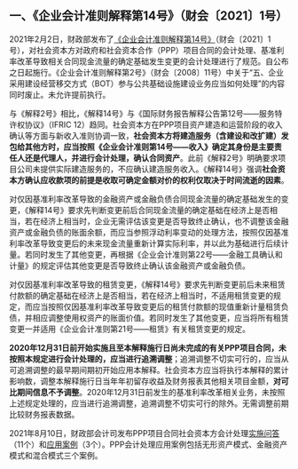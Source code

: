 ## 一、《企业会计准则解释第14号》（财会〔2021〕1号）

2021年2月2日，财政部发布了[《企业会计准则解释第14号》](http://kjs.mof.gov.cn/zhengcefabu/202102/t20210202_3653110.htm)（财会〔2021〕1号），对社会资本方对政府和社会资本合作（PPP）项目合同的会计处理、基准利率改革导致相关合同现金流量的确定基础发生变更的会计处理进行了规范。自公布之日起施行。《企业会计准则解释第2号》（财会〔2008〕11号）中关于“五、企业采用建设经营移交方式（BOT）参与公共基础设施建设业务应当如何处理”的内容同时废止。未允许提前执行。

与《解释2号》相比，《解释14号》与《国际财务报告解释公告第12号——服务特许权协议》（IFRIC
12）趋同。社会资本方在PPP项目资产建造和运营阶段的收入确认等方面与新收入准则协调一致，**社会资本方将建造服务（含建设和改扩建）发包给其他方时，应当按照《企业会计准则第14号——收入》确定其身份是主要责任人还是代理人，并进行会计处理，确认合同资产**。此前《解释2号》明确要求项目公司未提供实际建造服务的，不应确认建造服务收入。《解释14号》强调**社会资本方确认应收款项的前提是收取可确定金额对价的权利仅取决于时间流逝的因素**。

对仅因基准利率改革导致的金融资产或金融负债合同现金流量的确定基础发生的变更，《解释14号》要求先判断变更前后合同现金流量的确定基础在经济上是否相当，若在经济上相当时，企业无需评估该变更是否导致终止确认，也不调整该金融资产或金融负债的账面余额，而应当参照浮动利率变动的处理方法，按照仅因基准利率改革导致变更后的未来现金流量重新计算实际利率，并以此为基础进行后续计量。若同时发生了其他变更，再根据《企业会计准则第22号——金融工具确认和计量》的规定评估其他变更是否导致终止确认该金融资产或金融负债。

对仅因基准利率改革导致的租赁变更，《解释14号》要求先判断变更前后未来租赁付款额的确定基础在经济上是否相当，若在经济上相当时，不适用租赁变更的规定，而应当按照仅因基准利率改革导致变更后的租赁付款额的现值重新计量租赁负债，并相应调整使用权资产的账面价值。若同时发生了其他变更，应当将所有租赁变更一并适用《企业会计准则第21号——租赁》有关租赁变更的规定。

**2020年12月31日前开始实施且至本解释施行日尚未完成的有关PPP项目合同，未按照本规定进行会计处理的，应当进行追溯调整**；追溯调整不切实可行的，应当从可追溯调整的最早期间期初开始应用本解释。社会资本方应当将执行本解释的累计影响数，调整本解释施行日当年年初留存收益及财务报表其他相关项目金额，**对可比期间信息不予调整**。2020年12月31日前发生的基准利率改革相关业务，未按照上述规定处理的，应当进行追溯调整，追溯调整不切实可行的除外。无需调整前期比较财务报表数据。

2021年8月10日，财政部会计司发布PPP项目合同社会资本方会计处理[实施问答](http://kjs.mof.gov.cn/zt/kjzzss/sswd/pppkjclsswd/)（11个）和[应用案例](http://kjs.mof.gov.cn/zt/kjzzss/srzzzq/pppkjclyyal/)（3个）。PPP会计处理应用案例包括无形资产模式、金融资产模式和混合模式三个案例。